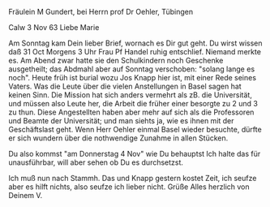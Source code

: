 Fräulein M Gundert, bei Herrn prof Dr Oehler, Tübingen

 Calw 3 Nov 63
Liebe Marie

Am Sonntag kam Dein lieber Brief, wornach es Dir gut geht. Du wirst wissen daß 31 Oct Morgens 3 Uhr Frau Pf Handel ruhig entschlief. Niemand merkte es. Am Abend zwar hatte sie den Schulkindern noch Geschenke ausgetheilt; das Abdmahl aber auf Sonntag verschoben: "solang lange es noch". Heute früh ist burial wozu Jos Knapp hier ist, mit einer Rede seines Vaters. 
Was die Leute über die vielen Anstellungen in Basel sagen hat keinen Sinn. Die Mission hat sich anders vermehrt als zB. die Universität, und müssen also Leute her, die Arbeit die früher einer besorgte zu 2 und 3 zu thun. Diese Angestellten haben aber mehr auf sich als die Professoren und Beamte der Universität; und man siehts ja, wie es ihnen mit der Geschäftslast geht. Wenn Herr Oehler einmal Basel wieder besuchte, dürfte er sich wundern über die nothwendige Zunahme in allen Stücken.

Du also kommst "am Donnerstag 4 Nov" wie Du behauptst Ich halte das für unausführbar, will aber sehen ob Du es durchsetzst.

Ich muß nun nach Stammh. Das und Knapp gestern kostet Zeit, ich seufze aber es hilft nichts, also seufze ich lieber nicht. Grüße Alles herzlich von  Deinem V.
